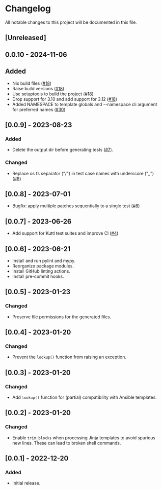# Changelog

All notable changes to this project will be documented in this file.

## [Unreleased]

## 0.0.10 - 2024-11-06

## Added

- Nix build files ([#18])
- Raise build versions ([#18])
- Use setuptools to build the project ([#18])
- Drop support for 3.10 and add support for 3.12 ([#18])
- Added NAMESPACE to template globals and --namespace cli argument for preferred names ([#30])

[#18]: https://github.com/stackabletech/beku.py/pull/18
[#30]: https://github.com/stackabletech/beku.py/pull/30

## [0.0.9] - 2023-08-23

### Added

- Delete the output dir before generating tests ([#7]).

### Changed

- Replace os fs separator ("/") in test case names with underscore ("_") ([#8])

[#7]: https://github.com/stackabletech/beku.py/pull/7
[#8]: https://github.com/stackabletech/beku.py/pull/8

## [0.0.8] - 2023-07-01

- Bugfix: apply multiple patches sequentially to a single test ([#6])

[#6]: https://github.com/stackabletech/beku.py/pull/6

## [0.0.7] - 2023-06-26

- Add support for Kuttl test suites and improve CI ([#4])

[#4]: https://github.com/stackabletech/beku.py/pull/4

## [0.0.6] - 2023-06-21

- Install and run pylint and mypy.
- Reorganize package modules.
- Install GitHub linting actions.
- Install pre-commit hooks.

## [0.0.5] - 2023-01-23

### Changed

- Preserve file permissions for the generated files.

## [0.0.4] - 2023-01-20

### Changed

- Prevent the `lookup()` function from raising an exception.

## [0.0.3] - 2023-01-20

### Changed

- Add `lookup()` function for (partial) compatibility with Ansible templates.

## [0.0.2] - 2023-01-20

### Changed

- Enable `trim_blocks` when processing Jinja templates to avoid spurious new lines. These can lead to broken shell
  commands.

## [0.0.1] - 2022-12-20

### Added

- Initial release.
